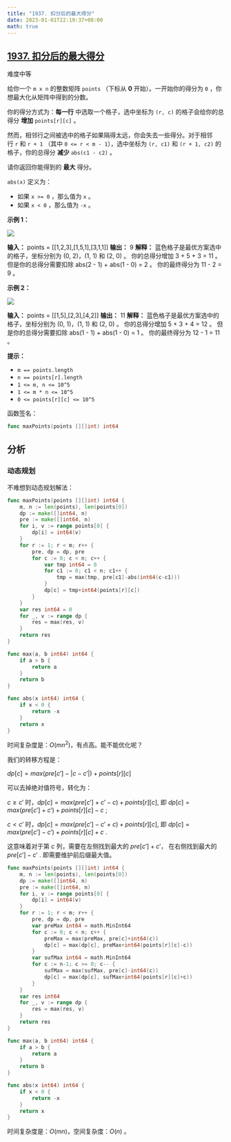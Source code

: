 ```yaml
---
title: "1937. 扣分后的最大得分"
date: 2023-01-01T22:19:37+08:00
math: true
---
```

## [1937. 扣分后的最大得分](https://leetcode.cn/problems/maximum-number-of-points-with-cost/)

难度中等

给你一个 `m x n` 的整数矩阵 `points` （下标从 **0** 开始）。一开始你的得分为 `0` ，你想最大化从矩阵中得到的分数。

你的得分方式为：**每一行** 中选取一个格子，选中坐标为 `(r, c)` 的格子会给你的总得分 **增加** `points[r][c]` 。

然而，相邻行之间被选中的格子如果隔得太远，你会失去一些得分。对于相邻行 `r` 和 `r + 1` （其中 `0 <= r < m - 1`），选中坐标为 `(r, c1)` 和 `(r + 1, c2)` 的格子，你的总得分 **减少** `abs(c1 - c2)` 。

请你返回你能得到的 **最大** 得分。

`abs(x)` 定义为：

- 如果 `x >= 0` ，那么值为 `x` 。
- 如果 `x < 0` ，那么值为 `-x` 。

**示例 1：**

![](https://assets.leetcode.com/uploads/2021/07/12/screenshot-2021-07-12-at-13-40-26-diagram-drawio-diagrams-net.png)

**输入：** points = [[1,2,3],[1,5,1],[3,1,1]]
**输出：** 9
**解释：**
蓝色格子是最优方案选中的格子，坐标分别为 (0, 2)，(1, 1) 和 (2, 0) 。
你的总得分增加 3 + 5 + 3 = 11 。
但是你的总得分需要扣除 abs(2 - 1) + abs(1 - 0) = 2 。
你的最终得分为 11 - 2 = 9 。

**示例 2：**

![](https://assets.leetcode.com/uploads/2021/07/12/screenshot-2021-07-12-at-13-42-14-diagram-drawio-diagrams-net.png)

**输入：** points = [[1,5],[2,3],[4,2]]
**输出：** 11
**解释：**
蓝色格子是最优方案选中的格子，坐标分别为 (0, 1)，(1, 1) 和 (2, 0) 。
你的总得分增加 5 + 3 + 4 = 12 。
但是你的总得分需要扣除 abs(1 - 1) + abs(1 - 0) = 1 。
你的最终得分为 12 - 1 = 11 。

**提示：**

- `m == points.length`
- `n == points[r].length`
- `1 <= m, n <= 10^5`
- `1 <= m * n <= 10^5`
- `0 <= points[r][c] <= 10^5`

函数签名：

```go
func maxPoints(points [][]int) int64
```

## 分析

### 动态规划

不难想到动态规划解法：

```go
func maxPoints(points [][]int) int64 {
    m, n := len(points), len(points[0])
    dp := make([]int64, n)
    pre := make([]int64, n)
    for i, v := range points[0] {
        dp[i] = int64(v)
    }
    for r := 1; r < m; r++ {
        pre, dp = dp, pre
        for c := 0; c < n; c++ {
            var tmp int64 = 0
            for c1 := 0; c1 < n; c1++ {
                tmp = max(tmp, pre[c1]-abs(int64(c-c1)))
            }
            dp[c] = tmp+int64(points[r][c])
        }
    }
    var res int64 = 0
    for _, v := range dp {
        res = max(res, v)
    }
    return res
}

func max(a, b int64) int64 {
    if a > b {
        return a
    }
    return b
}

func abs(x int64) int64 {
    if x < 0 {
        return -x
    }
    return x
}
```

时间复杂度是：$O(mn^2)$，有点高。能不能优化呢？

我们的转移方程是：

$dp[c] = max(pre[c']- |c-c'|) + points[r][c]$

可以去掉绝对值符号，转化为：

$c \geq c'$ 时，$dp[c] = max(pre[c'] + c' - c) + points[r][c]$, 即 $dp[c] = max(pre[c'] + c') + points[r][c]- c$ ;

$c < c'$ 时，$dp[c] = max(pre[c'] - c' + c) + points[r][c]$, 即 $dp[c] = max(pre[c'] - c') + points[r][c] + c$ .

这意味着对于第 $c$ 列，需要在左侧找到最大的 $pre[c']+c'$， 在右侧找到最大的 $pre[c'] - c'$ . 即需要维护前后缀最大值。

```go
func maxPoints(points [][]int) int64 {
    m, n := len(points), len(points[0])
    dp := make([]int64, n)
    pre := make([]int64, n)
    for i, v := range points[0] {
        dp[i] = int64(v)
    }
    for r := 1; r < m; r++ {
        pre, dp = dp, pre
        var preMax int64 = math.MinInt64
        for c := 0; c < n; c++ {
            preMax = max(preMax, pre[c]+int64(c))
            dp[c] = max(dp[c], preMax+int64(points[r][c]-c))
        }
        var sufMax int64 = math.MinInt64
        for c := n-1; c >= 0; c-- {
            sufMax = max(sufMax, pre[c]-int64(c))
            dp[c] = max(dp[c], sufMax+int64(points[r][c]+c))
        }
    }
    var res int64
    for _, v := range dp {
        res = max(res, v)
    }
    return res
}

func max(a, b int64) int64 {
    if a > b {
        return a
    }
    return b
}

func abs(x int64) int64 {
    if x < 0 {
        return -x
    }
    return x
}
```

时间复杂度是：$O(mn)$，空间复杂度：$O(n)$ 。
